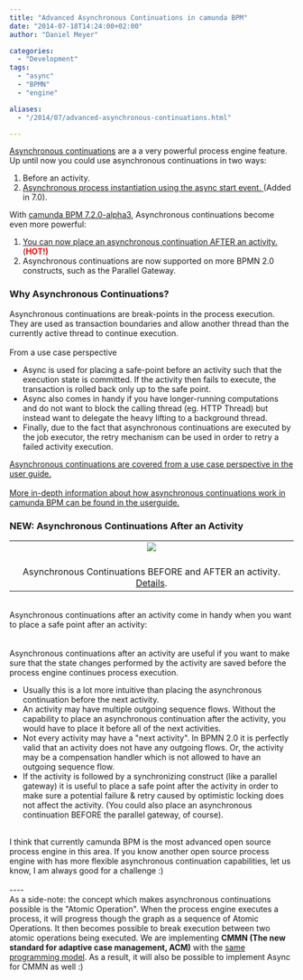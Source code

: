```yaml
---
title: "Advanced Asynchronous Continuations in camunda BPM"
date: "2014-07-18T14:24:00+02:00"
author: "Daniel Meyer"

categories:
  - "Development"
tags: 
  - "async"
  - "BPMN"
  - "engine"

aliases:
  - "/2014/07/advanced-asynchronous-continuations.html"

---
```


<a href="http://docs.camunda.org/latest/guides/user-guide/#process-engine-transactions-in-processes-asynchronous-continuations">Asynchronous continuations</a> are a a very powerful process engine feature. Up until now you could use asynchronous continuations in two ways:
<br />
<ol>
<li>Before an activity.&nbsp;</li>
<li><a href="http://docs.camunda.org/latest/api-references/bpmn20/#events-start-events-asynchronous-instantiation">Asynchronous process instantiation using the async start event. </a>(Added in 7.0).</li>
</ol>
With <a href="http://blog.camunda.org/2014/07/camunda-bpm-720-alpha3-released.html">camunda BPM 7.2.0-alpha3</a>, Asynchronous continuations become even more powerful:<br />
<ol>
<li><a href="http://docs.camunda.org/latest/guides/user-guide/#process-engine-transactions-in-processes-configuring-asynchronous-continuations">You can now place an asynchronous continuation AFTER an activity. </a>(<span style="color: red;"><b>HOT!)</b></span></li>
<li>Asynchronous continuations are now supported on more BPMN 2.0 constructs, such as the Parallel Gateway.</li>
</ol>
<div>
<a name='more'></a></div>
<h3>
Why Asynchronous Continuations?</h3>
<div>
Asynchronous continuations are break-points in the process execution. They are used as transaction boundaries and allow another thread than the currently active thread to continue execution.</div>
<div>
<br /></div>
<div>
From a use case perspective
<br />
<ul>
<li>Async is used for placing a safe-point before an activity such that the execution state is committed. If the activity then fails to execute, the transaction is rolled back only up to the safe point.</li>
<li>Async also comes in handy if you have longer-running computations and do not want to block the calling thread (eg. HTTP Thread) but instead want to delegate the heavy lifting to a background thread.</li>
<li>Finally, due to the fact that asynchronous continuations are executed by the job executor, the retry mechanism can be used in order to retry a failed activity execution.</li>
</ul>
</div>
<div>
<a href="http://docs.camunda.org/latest/guides/user-guide/#process-engine-transactions-in-processes-why-asynchronous-continuations">Asynchronous continuations are covered from a use case perspective in the user guide.</a><br />
<br />
<a href="http://docs.camunda.org/latest/guides/user-guide/#process-engine-transactions-in-processes-understanding-asynchronous-continuations">More in-depth information about how asynchronous continuations work in camunda BPM can be found in the userguide.</a></div>
<h3>
NEW: Asynchronous Continuations After an Activity</h3>
<table align="center" cellpadding="0" cellspacing="0" class="tr-caption-container" style="margin-left: auto; margin-right: auto; text-align: center;"><tbody>
<tr><td style="text-align: center;"><a href="http://stage.docs.camunda.org/guides/user-guide/assets/img/process-engine-async.png" imageanchor="1" style="margin-left: auto; margin-right: auto;"><img border="0" src="http://stage.docs.camunda.org/guides/user-guide/assets/img/process-engine-async.png" /></a></td></tr>
<tr><td class="tr-caption" style="text-align: center;"><br />
Asynchronous Continuations BEFORE and AFTER an activity. <a href="http://stage.docs.camunda.org/guides/user-guide/#process-engine-transactions-in-processes-understanding-asynchronous-continuations">Details</a>.</td></tr>
</tbody></table>
<div>
<br /></div>
<div>
Asynchronous continuations after an activity come in handy when you want to place a safe point after an activity:</div>
<div>
<br /></div>
<div>
<script src="https://gist.github.com/meyerdan/de3bea2a1de7eb1039d8.js"></script></div>
<div>
<br /></div>
<div>
Asynchronous continuations after an activity are useful if you want to make sure that the state changes performed by the activity are saved before the process engine continues process execution.</div>
<div>
<ul>
<li>Usually this is a lot more intuitive than placing the asynchronous continuation before the next activity.</li>
<li>An activity may have multiple outgoing sequence flows. Without the capability to place an asynchronous continuation after the activity, you would have to place it before all of the next activities.</li>
<li>Not every activity may have a "next activity". In BPMN 2.0 it is perfectly valid that an activity does not have any outgoing flows. Or, the activity may be a compensation handler which is not allowed to have an outgoing sequence flow.</li>
<li>If the activity is followed by a synchronizing construct (like a parallel gateway) it is useful to place a safe point after the activity in order to make sure a potential failure &amp; retry caused by optimistic locking does not affect the activity. (You could also place an asynchronous continuation BEFORE the parallel gateway, of course).</li>
</ul>
</div>
<div>
<br /></div>
I think that currently camunda BPM is the most advanced open source process engine in this area. If you know another open source process engine with has more flexible asynchronous continuation capabilities, let us know, I am always good for a challenge :)<br />
<br />
----<br />
As a side-note: the concept which makes asynchronous continuations possible is the "Atomic Operation". When the process engine executes a process, it will progress though the graph as a sequence of Atomic Operations. It then becomes possible to break execution between two atomic operations being executed. We are implementing <b>CMMN (The new standard for adaptive case management, ACM)</b> with the&nbsp;<a href="https://github.com/camunda/camunda-bpm-platform/tree/master/engine/src/main/java/org/camunda/bpm/engine/impl/cmmn/operation">same programming model</a>. As a result, it will also be possible to implement Async for CMMN as well :)<br />
<br />